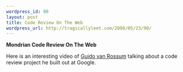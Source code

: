 ```yaml
--- 
wordpress_id: 90
layout: post
title: Code Review On The Web
wordpress_url: http://tragicallyleet.com/2008/05/23/90/
---
```

<strong>Mondrian Code Review On The Web</strong>

Here is an interesting video of <a href="http://www.python.org/~guido/">Guido van Rossum</a> talking about a code review project he built out at Google.

<strong></strong>
<object classid="clsid:d27cdb6e-ae6d-11cf-96b8-444553540000" width="425" height="350" codebase="http://download.macromedia.com/pub/shockwave/cabs/flash/swflash.cab#version=6,0,40,0"><param name="src" value="http://youtube.com/v/sMql3Di4Kgc" /><embed type="application/x-shockwave-flash" width="425" height="350" src="http://youtube.com/v/sMql3Di4Kgc"></embed></object>
